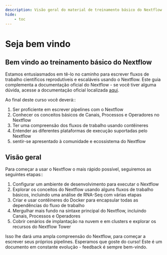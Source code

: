 ```yaml
---
description: Visão geral do material de treinamento básico do Nextflow
hide:
    - toc
---
```


# Seja bem vindo

## Bem vindo ao treinamento básico do Nextflow

Estamos entusiasmados em tê-lo no caminho para escrever fluxos de trabalho científicos reprodutíveis e escaláveis usando o Nextflow. Este guia complementa a documentação oficial do Nextflow - se você tiver alguma dúvida, acesse a documentação oficial localizada [aqui](https://www.nextflow.io/docs/latest).

Ao final deste curso você deverá::

1. Ser proficiente em escrever pipelines com o Nextflow
2. Conhecer os conceitos básicos de Canais, Processos e Operadores no Nextflow
3. Ter uma compreensão dos fluxos de trabalho usando contêineres
4. Entender as diferentes plataformas de execução suportadas pelo Nextflow
5. sentir-se apresentado à comunidade e ecossistema do Nextflow

## Visão geral

Para começar a usar o Nextflow o mais rápido possível, seguiremos as seguintes etapas::

1. Configurar um ambiente de desenvolvimento para executar o Nextflow
2. Explorar os conceitos do Nextflow usando alguns fluxos de trabalho básicos, incluindo uma análise de RNA-Seq com várias etapas
3. Criar e usar contêineres do Docker para encapsular todas as dependências do fluxo de trabalho
4. Mergulhar mais fundo na sintaxe principal do Nextflow, incluindo Canais, Processos e Operadores
5. Cobrir cenários de implantação na nuvem e em clusters e explorar os recursos do Nextflow Tower

Isso lhe dará uma ampla compreensão do Nextflow, para começar a escrever seus próprios pipelines. Esperamos que goste do curso! Este é um documento em constante evolução - feedback é sempre bem-vindo.
